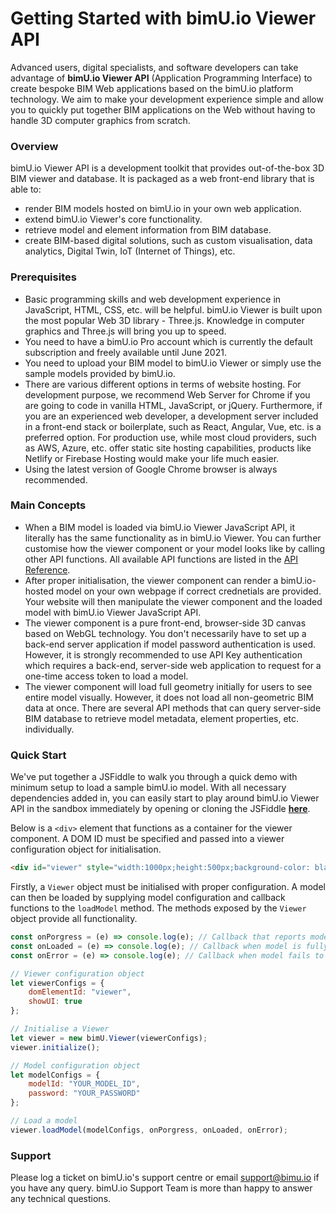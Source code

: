 # Getting Started with bimU.io Viewer API

Advanced users, digital specialists, and software developers can take advantage of **bimU.io Viewer API** (Application Programming Interface) to create bespoke BIM Web applications based on the bimU.io platform technology. We aim to make your development experience simple and allow you to quickly put together BIM applications on the Web without having to handle 3D computer graphics from scratch.

### Overview
bimU.io Viewer API is a development toolkit that provides out-of-the-box 3D BIM viewer and database. It is packaged as a web front-end library that is able to:

- render BIM models hosted on bimU.io in your own web application.
- extend bimU.io Viewer's core functionality.
- retrieve model and element information from BIM database.
- create BIM-based digital solutions, such as custom visualisation, data analytics, Digital Twin, IoT (Internet of Things), etc.

### Prerequisites

- Basic programming skills and web development experience in JavaScript, HTML, CSS, etc. will be helpful. bimU.io Viewer is built upon the most popular Web 3D library - Three.js. Knowledge in computer graphics and Three.js will bring you up to speed.
- You need to have a bimU.io Pro account which is currently the default subscription and freely available until June 2021.
- You need to upload your BIM model to bimU.io Viewer or simply use the sample models provided by bimU.io.
- There are various different options in terms of website hosting. For development purpose, we recommend Web Server for Chrome if you are going to code in vanilla HTML, JavaScript, or jQuery. Furthermore, if you are an experienced web developer, a development server included in a front-end stack or boilerplate, such as React, Angular, Vue, etc. is a preferred option. For production use, while most cloud providers, such as AWS, Azure, etc. offer static site hosting capabilities, products like Netlify or Firebase Hosting would make your life much easier.
- Using the latest version of Google Chrome browser is always recommended.

### Main Concepts

- When a BIM model is loaded via bimU.io Viewer JavaScript API, it literally has the same functionality as in bimU.io Viewer. You can further customise how the viewer component or your model looks like by calling other API functions. All available API functions are listed in the [API Reference](/developer/api-reference).
- After proper initialisation, the viewer component can render a bimU.io-hosted model on your own webpage if correct crednetials are provided. Your website will then manipulate the viewer component and the loaded model with bimU.io Viewer JavaScript API.
- The viewer component is a pure front-end, browser-side 3D canvas based on WebGL technology. You don't necessarily have to set up a back-end server application if model password authentication is used. However, it is strongly recommended to use API Key authentication which requires a back-end, server-side web application to request for a one-time access token to load a model.
- The viewer component will load full geometry initially for users to see entire model visually. However, it does not load all non-geometric BIM data at once. There are several API methods that can query server-side BIM database to retrieve model metadata, element properties, etc. individually.

### Quick Start
We've put together a JSFiddle to walk you through a quick demo with minimum setup to load a sample bimU.io model. With all necessary dependencies added in, you can easily start to play around bimU.io Viewer API in the sandbox immediately by opening or cloning the JSFiddle **[here](https://jsfiddle.net/fdcq0kzn/)**.

Below is a ```<div>``` element that functions as a container for the viewer component. A DOM ID must be specified and passed into a viewer configuration object for initialisation.

``` html
<div id="viewer" style="width:1000px;height:500px;background-color: black;border: 5px solid black;"></div>
```

Firstly, a ```Viewer``` object must be initialised with proper configuration. A model can then be loaded by supplying model configuration and callback functions to the ```loadModel``` method. The methods exposed by the ```Viewer``` object provide all functionality.

``` javascript
const onPorgress = (e) => console.log(e); // Callback that reports model loading progress.
const onLoaded = (e) => console.log(e); // Callback when model is fully loaded.
const onError = (e) => console.log(e); // Callback when model fails to load.

// Viewer configuration object
let viewerConfigs = {
    domElementId: "viewer",
    showUI: true
};

// Initialise a Viewer 
let viewer = new bimU.Viewer(viewerConfigs);
viewer.initialize();

// Model configuration object
let modelConfigs = {
    modelId: "YOUR_MODEL_ID",
    password: "YOUR_PASSWORD"
};

// Load a model
viewer.loadModel(modelConfigs, onPorgress, onLoaded, onError);
```

### Support
Please log a ticket on bimU.io's support centre or email support@bimu.io if you have any query. bimU.io Support Team is more than happy to answer any technical questions.